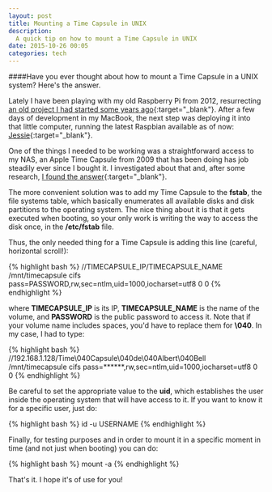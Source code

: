 ```yaml
---
layout: post
title: Mounting a Time Capsule in UNIX
description:
  A quick tip on how to mount a Time Capsule in UNIX
date: 2015-10-26 00:05
categories: tech
---
```


####Have you ever thought about how to mount a Time Capsule in a UNIX system? Here's the answer.

Lately I have been playing with my old Raspberry Pi from 2012, resurrecting [an old project I had started some years ago](https://github.com/albertbellonch/walter-bishop){:target="_blank"}. After a few days of development in my MacBook, the next step was deploying it into that little computer, running the latest Raspbian available as of now: [Jessie](https://www.raspberrypi.org/downloads/raspbian/){:target="_blank"}.

One of the things I needed to be working was a straightforward access to my NAS, an Apple Time Capsule from 2009 that has been doing has job steadily ever since I bought it. I investigated about that and, after some research, [I found the answer](http://raspberrypi.stackexchange.com/questions/8386/how-to-mount-time-capsule-from-raspberry-pi){:target="_blank"}.

The more convenient solution was to add my Time Capsule to the **fstab**, the file systems table, which basically enumerates all available disks and disk partitions to the operating system. The nice thing about it is that it gets executed when booting, so your only work is writing the way to access the disk once, in the **/etc/fstab** file.

Thus, the only needed thing for a Time Capsule is adding this line (careful, horizontal scroll!):

{% highlight bash %}
//TIMECAPSULE_IP/TIMECAPSULE_NAME /mnt/timecapsule cifs pass=PASSWORD,rw,sec=ntlm,uid=1000,iocharset=utf8 0 0
{% endhighlight %}

where **TIMECAPSULE_IP** is its IP, **TIMECAPSULE_NAME** is the name of the volume, and **PASSWORD** is the public password to access it. Note that if your volume name includes spaces, you'd have to replace them for **\040**. In my case, I had to type:

{% highlight bash %}
//192.168.1.128/Time\040Capsule\040de\040Albert\040Bell /mnt/timecapsule cifs pass=******,rw,sec=ntlm,uid=1000,iocharset=utf8 0 0
{% endhighlight %}

Be careful to set the appropriate value to the **uid**, which establishes the user inside the operating system that will have access to it. If you want to know it for a specific user, just do:

{% highlight bash %}
id -u USERNAME
{% endhighlight %}

Finally, for testing purposes and in order to mount it in a specific moment in time (and not just when booting) you can do:

{% highlight bash %}
mount -a
{% endhighlight %}

That's it. I hope it's of use for you!
